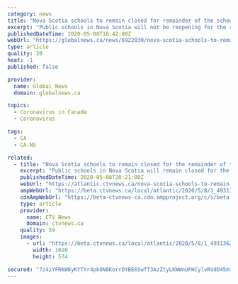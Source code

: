 ```yaml
---
category: news
title: "Nova Scotia schools to remain closed for remainder of the school year"
excerpt: "Public schools in Nova Scotia will not be reopening for the rest of the 2019/20 school year, Premier Stephen McNeil announced on Friday. “I want to let parents, caregivers and teachers know your children will not be returning to the classroom this school year,"
publishedDateTime: 2020-05-08T18:42:00Z
webUrl: "https://globalnews.ca/news/6922030/nova-scotia-schools-to-remain-closed/"
type: article
quality: 20
heat: -1
published: false

provider:
  name: Global News
  domain: globalnews.ca

topics:
  - Coronavirus in Canada
  - Coronavirus

tags:
  - CA
  - CA-NS

related:
  - title: "Nova Scotia schools to remain closed for the remainder of the school year"
    excerpt: "Public schools in Nova Scotia will remain closed for the remainder of the school year. Nova Scotia schools and daycares have been closed since March break in an effort to prevent the spread of COVID-19."
    publishedDateTime: 2020-05-08T20:21:00Z
    webUrl: "https://atlantic.ctvnews.ca/nova-scotia-schools-to-remain-closed-for-the-remainder-of-the-school-year-1.4931362"
    ampWebUrl: "https://beta.ctvnews.ca/local/atlantic/2020/5/8/1_4931362.html"
    cdnAmpWebUrl: "https://beta-ctvnews-ca.cdn.ampproject.org/c/s/beta.ctvnews.ca/local/atlantic/2020/5/8/1_4931362.html"
    type: article
    provider:
      name: CTV News
      domain: ctvnews.ca
    quality: 59
    images:
      - url: "https://beta.ctvnews.ca/local/atlantic/2020/5/8/1_4931362/_jcr_content/root/responsivegrid/image.coreimg.jpg"
        width: 1020
        height: 574

secured: "7z4iYFRKW8yKYTYr4pkON8KorrDYBE6SwfT3AzZtyLKWWnUFHCylvRVdD45mx/3hk1F/2hfLk536zGrg0Qy5KQhzXPYsKwOLhyOxG5myiboC77SdQfmz/PnJVDImxDZoH12fdrmKXmxDsfZjgAsBVO/zgoAhmdGeRTG0Owx12rZJaAMSg2jWPdaOeKU5fdT5fxc9lx7UB9kBTJViwKdYBUOjsrn5e39TGvqefSyOHU8168nCRq+RWAS6qLwKlpLbHN73WAR/1reXlnLu9oKuGBFaywReXcAifGuenMHmMNPHQeFJSbAi2TmMeISe0CjVOKWJjHc+7Xgu9ceejjgG+gpqccT8LM5fKL9H4M8+kCJfskrg6fxZH5P77tjje+CCrr8C7jWpmgWdEwmvcI9vvXvo1UbalPlrqGBwkB4aX2gbJ1oppUjMPTIxxCWHtYhl6RsOy7K2LkcKgY3AhIwU98f4NPOpDfhxpSKoOEJ3Rac=;SbNvOWl6YHxMveg4m9wRGw=="
---
```


